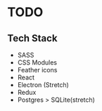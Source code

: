 # TODO

## Tech Stack

- SASS
- CSS Modules
- Feather icons
- React
- Electron (Stretch)
- Redux
- Postgres > SQLite(stretch)
